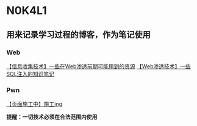 # N0K4L1

## 用来记录学习过程的博客，作为笔记使用

### Web

[【信息收集技术】一些在Web渗透前期可能用到的资源](./web1)
[【Web渗透技术】一些SQL注入的知识笔记](./web2)

### Pwn

[【页面施工中】施工ing](./pwn1)

**提醒：一切技术必须在合法范围内使用**
